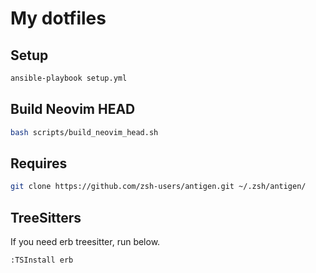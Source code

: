 # My dotfiles

## Setup
```sh
ansible-playbook setup.yml
```

## Build Neovim HEAD
```sh
bash scripts/build_neovim_head.sh
```

## Requires
```sh
git clone https://github.com/zsh-users/antigen.git ~/.zsh/antigen/
```

## TreeSitters
If you need erb treesitter, run below.

```vim
:TSInstall erb
```
